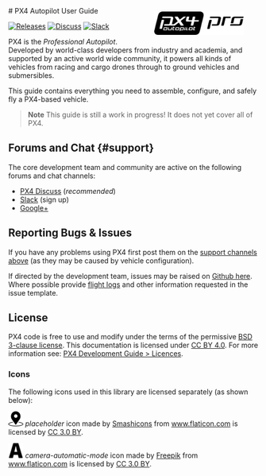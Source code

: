 <div style="float:right; padding:10px; margin-right:20px;"><a href="http://px4.io/"><img src="../assets/site/logo_pro_small.png" title="PX4 Logo" width="180px" /></a></div>
# PX4 Autopilot User Guide

[![Releases](https://img.shields.io/github/release/PX4/Firmware.svg)](https://github.com/PX4/Firmware/releases) [![Discuss](https://img.shields.io/badge/discuss-px4-ff69b4.svg)](http://discuss.px4.io/) [![Slack](https://px4-slack.herokuapp.com/badge.svg)](http://slack.px4.io) 

PX4 is the *Professional Autopilot*. Developed by world-class developers from industry and academia, and supported by an active world wide community, it powers all kinds of vehicles from racing and cargo drones through to ground vehicles and submersibles.

This guide contains everything you need to assemble, configure, and safely fly a PX4-based vehicle.

> **Note** This guide is still a work in progress! It does not yet cover all of PX4.


## Forums and Chat {#support}

The core development team and community are active on the following forums and chat channels:

* [PX4 Discuss](http://discuss.px4.io/) (*recommended*)
* [Slack](http://slack.px4.io) (sign up)
* [Google+](https://plus.google.com/117509651030855307398)


## Reporting Bugs & Issues

If you have any problems using PX4 first post them on the [support channels above](#support) (as they may be caused by vehicle configuration).

If directed by the development team, issues may be raised on [Github here](https://github.com/PX4/Firmware/issues). 
Where possible provide [flight logs](flying/flight_reporting.md) and other information requested in the issue template.


## License

PX4 code is free to use and modify under the terms of the permissive 
[BSD 3-clause license](https://opensource.org/licenses/BSD-3-Clause). 
This documentation is licensed under [CC BY 4.0](https://creativecommons.org/licenses/by/4.0/). 
For more information see: [PX4 Development Guide > Licences](https://dev.px4.io/en/contribute/licenses.html).



### Icons

The following icons used in this library are licensed separately (as shown below):

<img src="../assets/site/position_fixed.svg" title="Position fix required (e.g. GPS)" width="30px" /> *placeholder* icon made by <a href="https://www.flaticon.com/authors/smashicons" title="Smashicons">Smashicons</a> from <a href="https://www.flaticon.com/" title="Flaticon">www.flaticon.com</a> is licensed by <a href="http://creativecommons.org/licenses/by/3.0/" title="Creative Commons BY 3.0" target="_blank">CC 3.0 BY</a>.

<img src="../assets/site/automatic_mode.svg" title="Automatic mode" width="30px" /> *camera-automatic-mode* icon made by <a href="http://www.freepik.com" title="Freepik">Freepik</a> from <a href="https://www.flaticon.com/" title="Flaticon">www.flaticon.com</a> is licensed by <a href="http://creativecommons.org/licenses/by/3.0/" title="Creative Commons BY 3.0" target="_blank">CC 3.0 BY</a>.